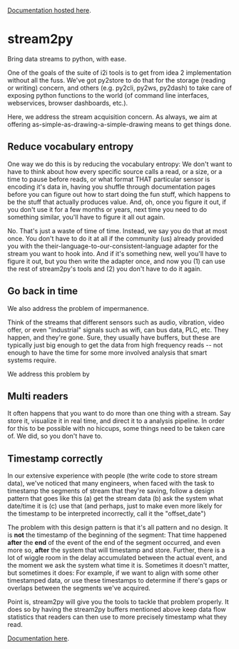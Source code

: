 
[Documentation hosted here](https://i2mint.github.io/stream2py/index.html).

# stream2py
Bring data streams to python, with ease.

One of the goals of the suite of i2i tools is to get from idea 2 implementation without all the fuss. 
We've got py2store to do that for the storage (reading or writing) concern, 
and others (e.g. py2cli, py2ws, py2dash) to take care of exposing python functions to the world (of command line interfaces, webservices, browser dashboards, etc.).

Here, we address the stream acquisition concern. 
As always, we aim at offering as-simple-as-drawing-a-simple-drawing means to get things done. 

## Reduce vocabulary entropy

One way we do this is by reducing the vocabulary entropy: 
We don't want to have to think about how every specific source calls a read, or a size, 
or a time to pause before reads, 
or what format THAT particular sensor is encoding it's data in, 
having you shuffle through documentation pages before you can figure out how to start doing 
the fun stuff, 
which happens to be the stuff that actually produces value. And, oh, once you figure it out, 
if you don't use it for a few months or years, next time you need to do something similar, you'll have to figure it all out again.

No. That's just a waste of time of time. Instead, we say you do that at most once. 
You don't have to do it at all if the community (us) already provided you with the their-language-to-our-consistent-language adapter for the stream you want to hook into. And if it's something new, well you'll have to figure it out, but you then write the adapter once, and now you (1) can use the rest of stream2py's tools and (2) you don't have to do it again.

## Go back in time

We also address the problem of impermanence. 

Think of the streams that different sensors such as audio, vibration, video offer, or even "industrial" signals such as wifi, can bus data, PLC, etc. They happen, and they're gone. Sure, they usually have buffers, but these are typically just big enough to get the data from high frequency reads -- not enough to have the time for some more involved analysis that smart systems require. 

We address this problem by 

## Multi readers

It often happens that you want to do more than one thing with a stream. 
Say store it, visualize it in real time, and direct it to a analysis pipeline. 
In order for this to be possible with no hiccups, some things need to be taken care of. 
We did, so you don't have to.

## Timestamp correctly

In our extensive experience with people (the write code to store stream data), 
we've noticed that many engineers, when faced with the task to timestamp the segments of 
stream that they're saving, follow a design pattern that goes like this
(a) get the stream data
(b) ask the system what date/time it is
(c) use that (and perhaps, just to make even more likely for the timestamp to be interpreted 
incorrectly, call it the "offset_date")

The problem with this design pattern is that it's all pattern and no design. 
It is **not** the timestamp of the beginning of the segment: 
That time happened **after** the **end** of the event of the end of the segment occurred, 
and even more so, **after** the system that will timestamp and store. 
Further, there is a lot of wiggle room in the delay accumulated between the actual event, 
and the moment we ask the system what time it is. 
Sometimes it doesn't matter, but sometimes it does: 
For example, if we want to align with some other timestamped data, 
or use these timestamps to determine if there's gaps or overlaps between the segments 
we've acquired.

Point is, stream2py will give you the tools to tackle that problem properly. 
It does so by having the stream2py buffers mentioned above keep data flow statistics that readers can then use to 
more precisely timestamp what they read.

[Documentation here](https://i2mint.github.io/stream2py/index.html).
